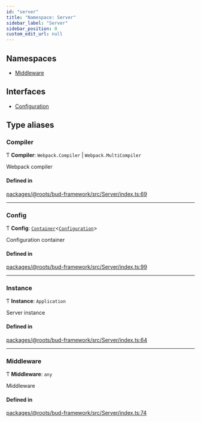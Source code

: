 ```yaml
---
id: "server"
title: "Namespace: Server"
sidebar_label: "Server"
sidebar_position: 0
custom_edit_url: null
---
```


## Namespaces

- [Middleware](server.middleware.md)

## Interfaces

- [Configuration](../interfaces/server.configuration.md)

## Type aliases

### Compiler

Ƭ **Compiler**: `Webpack.Compiler` \| `Webpack.MultiCompiler`

Webpack compiler

#### Defined in

[packages/@roots/bud-framework/src/Server/index.ts:69](https://github.com/roots/bud/blob/e6633219/packages/@roots/bud-framework/src/Server/index.ts#L69)

___

### Config

Ƭ **Config**: [`Container`](../classes/container.md)<[`Configuration`](../interfaces/server.configuration.md)\>

Configuration container

#### Defined in

[packages/@roots/bud-framework/src/Server/index.ts:99](https://github.com/roots/bud/blob/e6633219/packages/@roots/bud-framework/src/Server/index.ts#L99)

___

### Instance

Ƭ **Instance**: `Application`

Server instance

#### Defined in

[packages/@roots/bud-framework/src/Server/index.ts:64](https://github.com/roots/bud/blob/e6633219/packages/@roots/bud-framework/src/Server/index.ts#L64)

___

### Middleware

Ƭ **Middleware**: `any`

Middleware

#### Defined in

[packages/@roots/bud-framework/src/Server/index.ts:74](https://github.com/roots/bud/blob/e6633219/packages/@roots/bud-framework/src/Server/index.ts#L74)
